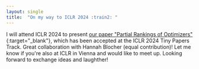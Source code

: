 ```yaml
---
layout: single
title:  "On my way to ICLR 2024 :train2: "
---
```



I will attend ICLR 2024 to present [our paper "Partial Rankings of Optimizers"](https://openreview.net/pdf?id=mhwNoQcEjQ){:target="_blank"}, which has been accepted at the ICLR 2024 Tiny Papers Track. Great collaboration with Hannah Blocher (equal contribution)! Let me know if you're also at ICLR in Vienna and would like to meet up. Looking forward to exchange ideas and laughther!
